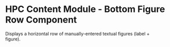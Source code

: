 HPC Content Module - Bottom Figure Row Component
==========================================================

Displays a horizontal row of manually-entered textual figures (label + figure).
